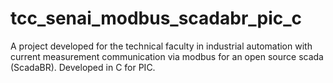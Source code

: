 # tcc_senai_modbus_scadabr_pic_c
A project developed for the technical faculty in industrial automation with current measurement communication via modbus for an open source scada (ScadaBR). Developed in C for PIC.
